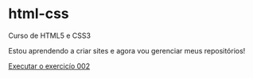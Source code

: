 # html-css
 Curso de HTML5 e CSS3

 Estou aprendendo a criar sites e agora vou gerenciar meus repositórios!

<a href="https://felipemendees.github.io/html-css/exercicios/ex002/index.html">Executar o exercicío 002